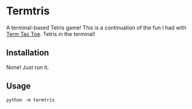 # Termtris

A terminal-based Tetris game! This is a continuation of the fun I had with [Term Tac Toe](https://github.com/trslater/term_tac_toe). Tetris in the terminal!

## Installation

None! Just run it.

## Usage

    python -m termtris
